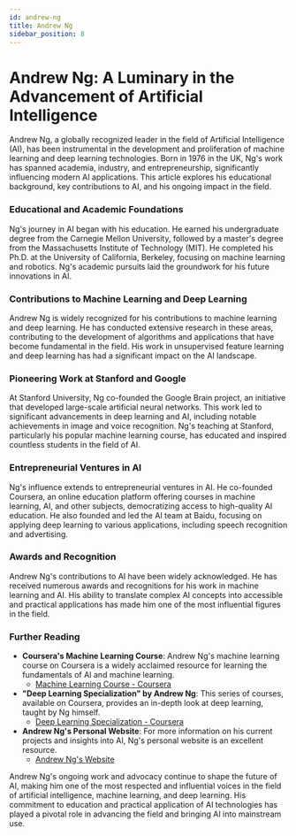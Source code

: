 ```yaml
---
id: andrew-ng
title: Andrew Ng
sidebar_position: 8
---
```


# Andrew Ng: A Luminary in the Advancement of Artificial Intelligence

Andrew Ng, a globally recognized leader in the field of Artificial Intelligence (AI), has been instrumental in the development and proliferation of machine learning and deep learning technologies. Born in 1976 in the UK, Ng's work has spanned academia, industry, and entrepreneurship, significantly influencing modern AI applications. This article explores his educational background, key contributions to AI, and his ongoing impact in the field.

### Educational and Academic Foundations
Ng's journey in AI began with his education. He earned his undergraduate degree from the Carnegie Mellon University, followed by a master's degree from the Massachusetts Institute of Technology (MIT). He completed his Ph.D. at the University of California, Berkeley, focusing on machine learning and robotics. Ng's academic pursuits laid the groundwork for his future innovations in AI.

### Contributions to Machine Learning and Deep Learning
Andrew Ng is widely recognized for his contributions to machine learning and deep learning. He has conducted extensive research in these areas, contributing to the development of algorithms and applications that have become fundamental in the field. His work in unsupervised feature learning and deep learning has had a significant impact on the AI landscape.

### Pioneering Work at Stanford and Google
At Stanford University, Ng co-founded the Google Brain project, an initiative that developed large-scale artificial neural networks. This work led to significant advancements in deep learning and AI, including notable achievements in image and voice recognition. Ng's teaching at Stanford, particularly his popular machine learning course, has educated and inspired countless students in the field of AI.

### Entrepreneurial Ventures in AI
Ng's influence extends to entrepreneurial ventures in AI. He co-founded Coursera, an online education platform offering courses in machine learning, AI, and other subjects, democratizing access to high-quality AI education. He also founded and led the AI team at Baidu, focusing on applying deep learning to various applications, including speech recognition and advertising.

### Awards and Recognition
Andrew Ng's contributions to AI have been widely acknowledged. He has received numerous awards and recognitions for his work in machine learning and AI. His ability to translate complex AI concepts into accessible and practical applications has made him one of the most influential figures in the field.

### Further Reading
- **Coursera's Machine Learning Course**: Andrew Ng's machine learning course on Coursera is a widely acclaimed resource for learning the fundamentals of AI and machine learning.
  - [Machine Learning Course - Coursera](https://www.coursera.org/learn/machine-learning)
- **"Deep Learning Specialization" by Andrew Ng**: This series of courses, available on Coursera, provides an in-depth look at deep learning, taught by Ng himself.
  - [Deep Learning Specialization - Coursera](https://www.coursera.org/specializations/deep-learning)
- **Andrew Ng's Personal Website**: For more information on his current projects and insights into AI, Ng's personal website is an excellent resource.
  - [Andrew Ng's Website](http://www.andrewng.org/)

Andrew Ng's ongoing work and advocacy continue to shape the future of AI, making him one of the most respected and influential voices in the field of artificial intelligence, machine learning, and deep learning. His commitment to education and practical application of AI technologies has played a pivotal role in advancing the field and bringing AI into mainstream use.